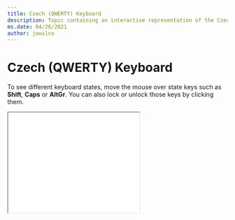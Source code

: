 ```yaml
--- 
title: Czech (QWERTY) Keyboard 
description: Topic containing an interactive representation of the Czech (QWERTY) Keyboard 
ms.date: 04/26/2021 
author: jowilco 
--- 
```

 
# Czech (QWERTY) Keyboard 
 
To see different keyboard states, move the mouse over state keys such as **Shift**, **Caps** or **AltGr**. You can also lock or unlock those keys by clicking them. 
 
<iframe src="kbdcz1.html" height="230"></iframe> 
